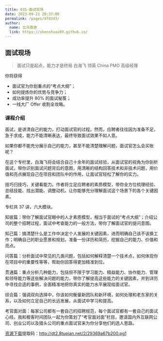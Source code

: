 ```yaml
---
title: 035-面试现场
date: 2023-09-21 20:37:06
permalink: /pages/df03d3/
author:
  name: 北鸟南游
  link: https://shenshuai89.github.io/
---
```


## 面试现场

> 面试只是起点，能力才是终局
> 白海飞 领英 China PMO 高级经理

你将获得

- 面试官为你划重点的“考点大纲”；
- 如何提炼你的优势与竞争力；
- 成功率提升 80% 的面试秘笈；
- 一线大厂 Offer 收割全攻略。

### 课程介绍

面试，是讲清自己的能力，打动面试官的过程。然而，应聘者往往因为准备不足，急于求成，能力不能清晰表达，最终导致面试效果不如人意。

如果你都不能充分展示自己的能力，甚至不能清楚理解问题，面试官怎么会买账呢？

在这个专栏里，白海飞将会结合自己十余年的面试经验，从面试官的视角为你剖析面试，带你识别面试问题背后的意图，用清晰的结构回答技术和非技术问题，用价值和亮点展现自己在项目和团队中的作用，让面试官轻松了解你的实力。

技巧归技巧，关键看能力。作者将立足应聘者的素质模型，带你全方位梳理经验、总结技能、找出潜能、调整动机，让你能够充分理解面试这个场景下的各个关键因素。

专栏共 37 讲，六大模块。

知彼篇：带你了解面试官眼中的人才素质模型，相当于面试的“考点大纲”；介绍公司的整个招聘过程，面试中考查能力的一般方法，带你了解面试官的提问意图。

知己篇：搞清楚什么是工作中决定个人发展的关键因素，进而明确自己该不该换工作；明确自己的职业愿景和规划，准备一份详历和简历，挖掘自己的能力、价值和亮点。

问答篇：分析面试中常见的几类问题，包括如何解释清楚一个技术点，如何体现你在项目中的重要性等等，帮助你回答得更加精准到位。

贯通篇：重点分析几种能力，包括但不限于学习能力、精益能力、协作能力、管理和领导能力等这些解决问题的能力，带你了解提高这些能力的关键因素，并到详历中寻找合适的事例，全面精准地把你真实的能力水平展现给面试官。

综合篇：强调双向选择中，你该如何衡量新团队和新环境，如何处理和老东家的关系，以及如何立足自己的长远发展，从面试中学习和提高。

考官面对面：每家公司都有一套自己的招聘规范，每个面试官都有一套自己的面试心经。我和极客时间团队一起为你策划了“考官面对面”栏目，邀请国内外互联网公司、创业公司以及猎头公司的重点面试官来为你分享他们的选人思路。

[资源下载](https://pan.baidu.com/s/1CDLRL_0Qs8Q3PPvXLzAXOw)提取码：http://dt2.8tupian.net/2/29369a67b200.pg1
